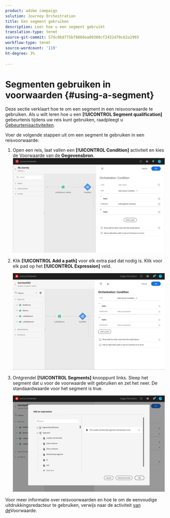 ```yaml
---
product: adobe campaign
solution: Journey Orchestration
title: Een segment gebruiken
description: Leer hoe u een segment gebruikt
translation-type: tm+mt
source-git-commit: 57dc86d775bf8860aa09300cf2432d70c62a2993
workflow-type: tm+mt
source-wordcount: '119'
ht-degree: 3%

---
```



# Segmenten gebruiken in voorwaarden {#using-a-segment}

Deze sectie verklaart hoe te om een segment in een reisvoorwaarde te gebruiken. Als u wilt leren hoe u een **[!UICONTROL Segment qualification]** gebeurtenis tijdens uw reis kunt gebruiken, raadpleegt u [Gebeurtenisactiviteiten](../building-journeys/segment-qualification-events.md).

Voer de volgende stappen uit om een segment te gebruiken in een reisvoorwaarde:

1. Open een reis, laat vallen een **[!UICONTROL Condition]** activiteit en kies de Voorwaarde van de **Gegevensbron**.
   ![](../assets/journey47.png)

1. Klik **[!UICONTROL Add a path]** voor elk extra pad dat nodig is. Klik voor elk pad op het **[!UICONTROL Expression]** veld.

   ![](../assets/segment3.png)

1. Ontgrendel **[!UICONTROL Segments]** knooppunt links. Sleep het segment dat u voor de voorwaarde wilt gebruiken en zet het neer. De standaardwaarde voor het segment is true.

   ![](../assets/segment4.png)

Voor meer informatie over reisvoorwaarden en hoe te om de eenvoudige uitdrukkingsredacteur te gebruiken, verwijs naar de activiteit [van de](../building-journeys/condition-activity.md#about_condition)Voorwaarde.
